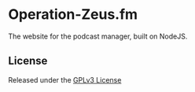 # Operation-Zeus.fm
The website for the podcast manager, built on NodeJS.

## License
Released under the [GPLv3 License](https://opensource.org/licenses/GPL-3.0)
